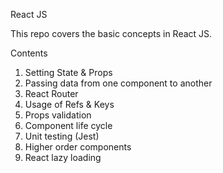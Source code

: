 React JS
   
   This repo covers the basic concepts in React JS.

Contents
   1. Setting State & Props
   2. Passing data from one component to another
   3. React Router
   4. Usage of Refs & Keys
   5. Props validation
   6. Component life cycle
   7. Unit testing (Jest)
   8. Higher order components
   9. React lazy loading 

